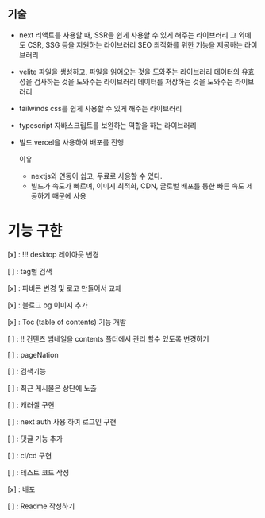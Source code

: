 ## 기술

- next
  리액트를 사용할 때, SSR을 쉽게 사용할 수 있게 해주는 라이브러리
  그 외에도 CSR, SSG 등을 지원하는 라이브러리
  SEO 최적화를 위한 기능을 제공하는 라이브러리

  <!-- => next image formet 변경으로 1.2MB ==> 47.6KB 줄임 (약 96% 줄임) -->

- velite
  파일을 생성하고, 파일을 읽어오는 것을 도와주는 라이브러리
  데이터의 유효성을 검사하는 것을 도와주는 라이브러리
  데이터를 저장하는 것을 도와주는 라이브러리

- tailwinds
  css를 쉽게 사용할 수 있게 해주는 라이브러리

- typescript
  자바스크립트를 보완하는 역할을 하는 라이브러리

- 빌드
  vercel을 사용하여 배포를 진행

  이유

  - nextjs와 연동이 쉽고, 무료로 사용할 수 있다.
  - 빌드가 속도가 빠르며, 이미지 최적화, CDN, 글로벌 배포를 통한 빠른 속도 제공하기 때문에 사용

# 기능 구햔

[x] : !!! desktop 레이아웃 변경

[ ] : tag별 검색

[x] : 파비콘 변경 및 로고 만들어서 교체

[x] : 블로그 og 이미지 추가

[x] : Toc (table of contents) 기능 개발

[ ] : !! 컨텐츠 썸네일을 contents 폴더에서 관리 할수 있도록 변경하기

[ ] : pageNation

[ ] : 검색기능

[ ] : 최근 게시물은 상단에 노출

[ ] : 캐러셀 구현

[ ] : next auth 사용 하여 로그인 구현

[ ] : 댓글 기능 추가

[ ] : ci/cd 구현

[ ] : 테스트 코드 작성

[x] : 배포

[ ] : Readme 작성하기
